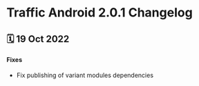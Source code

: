 # Traffic Android 2.0.1 Changelog

<h2>🗓 19 Oct 2022</h2>

#### Fixes
- Fix publishing of variant modules dependencies
